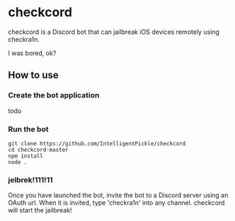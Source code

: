 # checkcord
checkcord is a Discord bot that can jailbreak iOS devices remotely using checkra1n.

I was bored, ok?

## How to use

### Create the bot application

todo


### Run the bot


    git clone https://github.com/IntelligentPickle/checkcord
    cd checkcord-master
    npm install
    node .
   
### jelbrek!111!11

Once you have launched the bot, invite the bot to a Discord server using an OAuth url.
When it is invited, type 'checkra1n' into any channel. checkcord will start the jailbreak!
